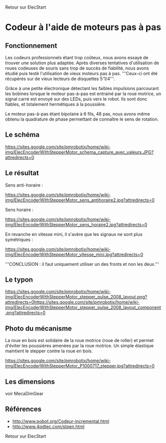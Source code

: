 Retour sur ElecStart

# Codeur à l'aide de moteurs pas à pas #

## Fonctionnement ##

Les codeurs professionnels étant trop coûteux, nous avons essayé de trouver une solution plus adaptée. Après diverses tentatives d'utilisation de roues codeuses de souris sans trop de succès de fiabilité, nous avons étudié puis testé l'utilisation de vieux moteurs pas à pas. '''Ceux-ci ont été récupérés sur de vieux lecteurs de disquettes 5'1/4'''.

Grâce à une petite électronique détectant les faibles impulsions parcourant les bobines lorsque le moteur pas-à-pas est entrainé par la roue motrice, un signal carré est envoyé sur des LEDs, puis vers le robot. Ils sont donc fiables, et totalement hermétiques à la poussière.

Le moteur pas-à-pas étant bipolaire à 6 fils, 48 pas, nous avons même obtenu la quadrature de phase permettant de connaître le sens de rotation.

## Le schéma ##

https://sites.google.com/site/pmrobotix/home/wiki-img/ElecEncoderWithStepperMotor_schema_capture_avec_valeurs.JPG?attredirects=0

## Le résultat ##

Sens anti-horaire :

https://sites.google.com/site/pmrobotix/home/wiki-img/ElecEncoderWithStepperMotor_sens_antihoraire2.jpg?attredirects=0

Sens horaire :

https://sites.google.com/site/pmrobotix/home/wiki-img/ElecEncoderWithStepperMotor_sens_horaire2.jpg?attredirects=0


En revanche en vitesse mini, il s'avère que les signaux ne sont plus symétriques :

https://sites.google.com/site/pmrobotix/home/wiki-img/ElecEncoderWithStepperMotor_vitesse_mini.jpg?attredirects=0

'''CONCLUSION : il faut uniquement utiliser un des fronts et non les deux.'''

## Le typon ##

https://sites.google.com/site/pmrobotix/home/wiki-img/ElecEncoderWithStepperMotor_stepper_pulse_2008_layout.png?attredirects=0https://sites.google.com/site/pmrobotix/home/wiki-img/ElecEncoderWithStepperMotor_stepper_pulse_2008_layout_component.png?attredirects=0

## Photo du mécanisme ##

La roue en bois est solidaire de la roue motrice (roue de roller) et permet d'éviter les poussières amenées par la roue motrice. Un simple élastique maintient le stepper contre la roue en bois.

https://sites.google.com/site/pmrobotix/home/wiki-img/ElecEncoderWithStepperMotor_P1000717_stepper.jpg?attredirects=0

## Les dimensions ##

voir MecaDimGear

## Références ##
  * http://www.pobot.org/Codeur-incremental.html
  * http://www.4qdtec.com/stpen.html

Retour sur ElecStart